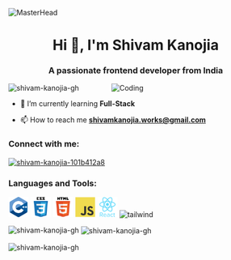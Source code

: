 ![MasterHead](https://user-images.githubusercontent.com/95478989/198955082-6e78ebb5-e1e4-49f9-8d32-6e5af3984dcd.gif)
<h1 align="center">Hi 👋, I'm Shivam Kanojia</h1>
<h3 align="center">A passionate frontend developer from India</h3>
<img align="right" alt="Coding" width="300" src="https://steamuserimages-a.akamaihd.net/ugc/1631947648964785474/81CBA15178466DD47195A239232202E78987B714/?imw=637&imh=358&ima=fit&impolicy=Letterbox&imcolor=%23000000&letterbox=true">

<p align="left"> <img src="https://komarev.com/ghpvc/?username=shivam-kanojia-gh&label=Profile%20views&color=0e75b6&style=flat" alt="shivam-kanojia-gh" /> </p>

- 🌱 I’m currently learning **Full-Stack**

- 📫 How to reach me **shivamkanojia.works@gmail.com**

<h3 align="left">Connect with me:</h3>
<p align="left">
<a href="https://linkedin.com/in/shivam-kanojia-101b412a8" target="blank"><img align="center" src="https://raw.githubusercontent.com/rahuldkjain/github-profile-readme-generator/master/src/images/icons/Social/linked-in-alt.svg" alt="shivam-kanojia-101b412a8" height="30" width="40" /></a>
</p>

<h3 align="left">Languages and Tools:</h3>
<p align="left"> <img src="https://raw.githubusercontent.com/devicons/devicon/master/icons/cplusplus/cplusplus-original.svg" alt="cplusplus" width="40" height="40"/> <img src="https://raw.githubusercontent.com/devicons/devicon/master/icons/css3/css3-original-wordmark.svg" alt="css3" width="40" height="40"/> <img src="https://raw.githubusercontent.com/devicons/devicon/master/icons/html5/html5-original-wordmark.svg" alt="html5" width="40" height="40"/> <img src="https://raw.githubusercontent.com/devicons/devicon/master/icons/javascript/javascript-original.svg" alt="javascript" width="40" height="40"/> <img src="https://raw.githubusercontent.com/devicons/devicon/master/icons/react/react-original-wordmark.svg" alt="react" width="40" height="40"/> <img src="https://www.vectorlogo.zone/logos/tailwindcss/tailwindcss-icon.svg" alt="tailwind" width="40" height="40"/> </a> </p>

<p><img align="left" src="https://github-readme-stats.vercel.app/api/top-langs?username=shivam-kanojia-gh&show_icons=true&locale=en&layout=compact" alt="shivam-kanojia-gh" /></p>

<p>&nbsp;<img align="center" src="https://github-readme-stats.vercel.app/api?username=shivam-kanojia-gh&show_icons=true&locale=en" alt="shivam-kanojia-gh" /></p>

<p><img align="center" src="https://github-readme-streak-stats.herokuapp.com/?user=shivam-kanojia-gh&" alt="shivam-kanojia-gh" /></p>
